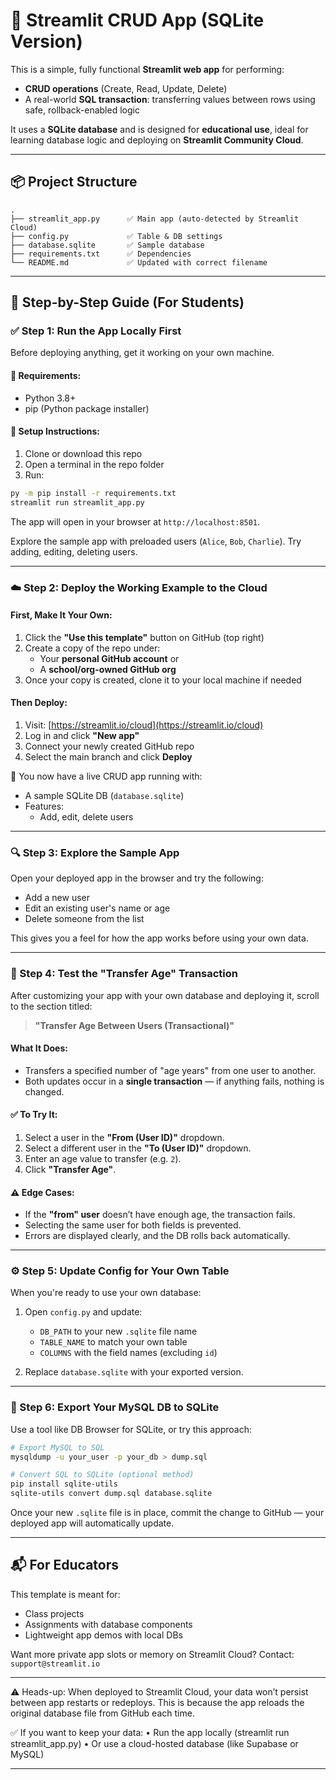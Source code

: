 # 🔧 Streamlit CRUD App (SQLite Version)

This is a simple, fully functional **Streamlit web app** for performing:

- **CRUD operations** (Create, Read, Update, Delete)
- A real-world **SQL transaction**: transferring values between rows using safe, rollback-enabled logic

It uses a **SQLite database** and is designed for **educational use**, ideal for learning database logic and deploying on **Streamlit Community Cloud**.

---

## 📦 Project Structure

```
.
├── streamlit_app.py      ✅ Main app (auto-detected by Streamlit Cloud)
├── config.py             ✅ Table & DB settings
├── database.sqlite       ✅ Sample database
├── requirements.txt      ✅ Dependencies
└── README.md             ✅ Updated with correct filename
```

---

## 🚀 Step-by-Step Guide (For Students)

### ✅ Step 1: Run the App Locally First

Before deploying anything, get it working on your own machine.

#### 🧰 Requirements:
- Python 3.8+
- pip (Python package installer)

#### 🔧 Setup Instructions:

1. Clone or download this repo
2. Open a terminal in the repo folder
3. Run:

```bash
py -m pip install -r requirements.txt
streamlit run streamlit_app.py
```

The app will open in your browser at `http://localhost:8501`.

Explore the sample app with preloaded users (`Alice`, `Bob`, `Charlie`). Try adding, editing, deleting users.

---

### ☁️ Step 2: Deploy the Working Example to the Cloud

#### First, Make It Your Own:

1. Click the **"Use this template"** button on GitHub (top right)
2. Create a copy of the repo under:
   - Your **personal GitHub account** or
   - A **school/org-owned GitHub org**
3. Once your copy is created, clone it to your local machine if needed

#### Then Deploy:

1. Visit: [https://streamlit.io/cloud](https://streamlit.io/cloud)
2. Log in and click **"New app"**
3. Connect your newly created GitHub repo
4. Select the main branch and click **Deploy**

🎉 You now have a live CRUD app running with:
- A sample SQLite DB (`database.sqlite`)
- Features:
  - Add, edit, delete users

---

### 🔍 Step 3: Explore the Sample App

Open your deployed app in the browser and try the following:

- Add a new user
- Edit an existing user's name or age
- Delete someone from the list

This gives you a feel for how the app works before using your own data.

---

### 🔁 Step 4: Test the "Transfer Age" Transaction

After customizing your app with your own database and deploying it, scroll to the section titled:

> **"Transfer Age Between Users (Transactional)"**

#### What It Does:
- Transfers a specified number of "age years" from one user to another.
- Both updates occur in a **single transaction** — if anything fails, nothing is changed.

#### ✅ To Try It:
1. Select a user in the **"From (User ID)"** dropdown.
2. Select a different user in the **"To (User ID)"** dropdown.
3. Enter an age value to transfer (e.g. `2`).
4. Click **"Transfer Age"**.

#### ⚠️ Edge Cases:
- If the **"from" user** doesn’t have enough age, the transaction fails.
- Selecting the same user for both fields is prevented.
- Errors are displayed clearly, and the DB rolls back automatically.

---

### ⚙️ Step 5: Update Config for Your Own Table

When you're ready to use your own database:

1. Open `config.py` and update:
   - `DB_PATH` to your new `.sqlite` file name
   - `TABLE_NAME` to match your own table
   - `COLUMNS` with the field names (excluding `id`)

2. Replace `database.sqlite` with your exported version.

---

### 🔄 Step 6: Export Your MySQL DB to SQLite

Use a tool like DB Browser for SQLite, or try this approach:

```bash
# Export MySQL to SQL
mysqldump -u your_user -p your_db > dump.sql

# Convert SQL to SQLite (optional method)
pip install sqlite-utils
sqlite-utils convert dump.sql database.sqlite
```

Once your new `.sqlite` file is in place, commit the change to GitHub — your deployed app will automatically update.

---

## 📬 For Educators

This template is meant for:
- Class projects
- Assignments with database components
- Lightweight app demos with local DBs

Want more private app slots or memory on Streamlit Cloud? Contact: `support@streamlit.io`

---

⚠️ Heads-up: When deployed to Streamlit Cloud, your data won’t persist between app restarts or redeploys.
This is because the app reloads the original database file from GitHub each time.

✅ If you want to keep your data:
	•	Run the app locally (streamlit run streamlit_app.py)
	•	Or use a cloud-hosted database (like Supabase or MySQL)

---
